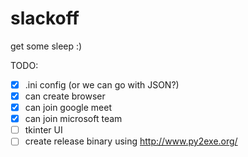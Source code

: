 # slackoff
get some sleep :)


TODO:
- [x] .ini config (or we can go with JSON?)
- [x] can create browser
- [x] can join google meet
- [x] can join microsoft team
- [ ] tkinter UI 
- [ ] create release binary using http://www.py2exe.org/
